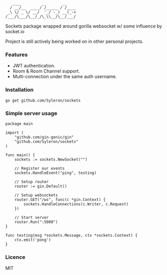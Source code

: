 ```
   ____         __       __    
  / __/__  ____/ /_____ / /____
 _\ \/ _ \/ __/  '_/ -_) __(_-<
/___/\___/\__/_/\_\\__/\__/___/               

```
Sockets package wrapped around gorilla websocket w/ some influence by socket.io

Project is still actively being worked on in other personal projects.

### Features

* JWT authentication.
* Room & Room Channel support.
* Multi-connection under the same auth username.

### Installation

    go get github.com/Syleron/sockets
    
### Simple server usage

    package main

    import (
        "github.com/gin-gonic/gin"
        "github.com/Syleron/sockets"
    )

    func main() {
        sockets := sockets.NewSocket("")

        // Register our events
        sockets.HandleEvent("ping", testing)

        // Setup router
        router := gin.Default()

        // Setup websockets
        router.GET("/ws", func(c *gin.Context) {
            sockets.HandleConnections(c.Writer, c.Request)
        })

        // Start server
        router.Run(":5000")
    }

    func testing(msg *sockets.Message, ctx *sockets.Context) {
        ctx.emit('pong')
    }

### Licence

MIT

